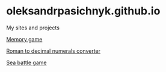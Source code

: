 # oleksandrpasichnyk.github.io

My sites and projects

[Memory game](https://oleksandrpasichnyk.github.io/memory_game/)

[Roman to decimal numerals converter](https://oleksandrpasichnyk.github.io/roman_converter/)

[Sea battle game](https://oleksandrpasichnyk.github.io/sea_battle/)
